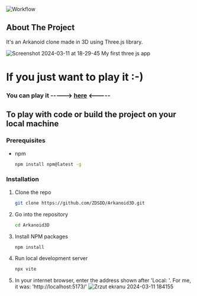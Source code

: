 <a name="readme-top"></a>
![Workflow](https://github.com/ZDSDD/Arkanoid3D/actions/workflows/deploy.yml/badge.svg)
<!-- ABOUT THE PROJECT -->
## About The Project

It's an Arkanoid clone made in 3D using Three.js library. 

![Screenshot 2024-03-11 at 18-29-45 My first three js app](https://github.com/ZDSDD/Arkanoid3D/assets/106777224/0af41714-abaa-4826-90e4-674e9503678f)

# If you just want to play it :-)

### You can play it -----> [here](https://zdsdd.github.io/Arkanoid3D/) <-----

## To play with code or build the project on your local machine

### Prerequisites

* npm
  ```sh
  npm install npm@latest -g
  ```
### Installation

1. Clone the repo
   ```sh
   git clone https://github.com/ZDSDD/Arkanoid3D.git
   ```
2. Go into the repository
   ```sh
   cd Arkanoid3D
   ```
3. Install NPM packages
   ```sh
   npm install
   ```
4. Run local development server
   ```sh
   npx vite
   ```
5. In your internet browser, enter the address shown after 'Local: '. For me, it was: 'http://localhost:5173/'
   ![Zrzut ekranu 2024-03-11 184155](https://github.com/ZDSDD/Arkanoid3D/assets/106777224/aa15aa1a-2f91-4f9e-af7a-0fa5216680e3)

